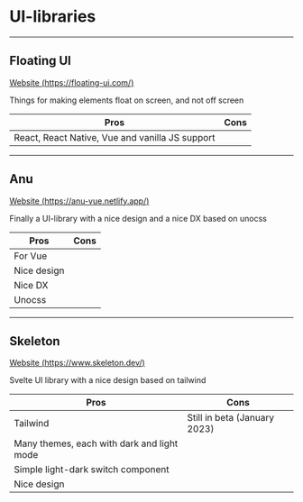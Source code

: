 # UI-libraries

---

## Floating UI

[Website (https://floating-ui.com/)](https://floating-ui.com/)

Things for making elements float on screen, and not off screen

| Pros                                            | Cons |
| ----------------------------------------------- | ---- |
| React, React Native, Vue and vanilla JS support |      |

---

## Anu

[Website (https://anu-vue.netlify.app/)](https://anu-vue.netlify.app/)

Finally a UI-library with a nice design and a nice DX based on unocss

| Pros        | Cons |
| ----------- | ---- |
| For Vue     |      |
| Nice design |      |
| Nice DX     |      |
| Unocss      |      |

---

## Skeleton

[Website (https://www.skeleton.dev/)](https://www.skeleton.dev/)

Svelte UI library with a nice design based on tailwind

| Pros                                       | Cons                         |
| ------------------------------------------ | ---------------------------- |
| Tailwind                                   | Still in beta (January 2023) |
| Many themes, each with dark and light mode |                              |
| Simple light-dark switch component         |                              |
| Nice design                                |                              |
